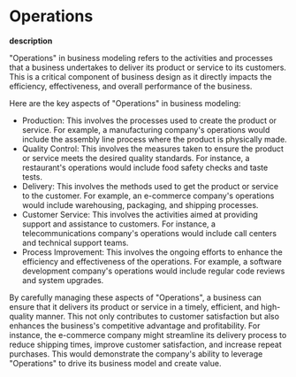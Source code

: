 # Operations

**description**

"Operations" in business modeling refers to the activities and processes that a business undertakes to deliver its product or service to its customers. This is a critical component of business design as it directly impacts the efficiency, effectiveness, and overall performance of the business. 

Here are the key aspects of "Operations" in business modeling:

- Production: This involves the processes used to create the product or service. For example, a manufacturing company's operations would include the assembly line process where the product is physically made.
- Quality Control: This involves the measures taken to ensure the product or service meets the desired quality standards. For instance, a restaurant's operations would include food safety checks and taste tests.
- Delivery: This involves the methods used to get the product or service to the customer. For example, an e-commerce company's operations would include warehousing, packaging, and shipping processes.
- Customer Service: This involves the activities aimed at providing support and assistance to customers. For instance, a telecommunications company's operations would include call centers and technical support teams.
- Process Improvement: This involves the ongoing efforts to enhance the efficiency and effectiveness of the operations. For example, a software development company's operations would include regular code reviews and system upgrades.

By carefully managing these aspects of "Operations", a business can ensure that it delivers its product or service in a timely, efficient, and high-quality manner. This not only contributes to customer satisfaction but also enhances the business's competitive advantage and profitability. For instance, the e-commerce company might streamline its delivery process to reduce shipping times, improve customer satisfaction, and increase repeat purchases. This would demonstrate the company's ability to leverage "Operations" to drive its business model and create value.